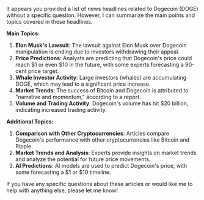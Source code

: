 It appears you provided a list of news headlines related to Dogecoin (DOGE) without a specific question. However, I can summarize the main points and topics covered in these headlines.

**Main Topics:**

1. **Elon Musk's Lawsuit**: The lawsuit against Elon Musk over Dogecoin manipulation is ending due to investors withdrawing their appeal.
2. **Price Predictions**: Analysts are predicting that Dogecoin's price could reach $1 or even $10 in the future, with some experts forecasting a 90-cent price target.
3. **Whale Investor Activity**: Large investors (whales) are accumulating DOGE, which may lead to a significant price increase.
4. **Market Trends**: The success of Bitcoin and Dogecoin is attributed to "narrative and momentum," according to a report.
5. **Volume and Trading Activity**: Dogecoin's volume has hit $20 billion, indicating increased trading activity.

**Additional Topics:**

1. **Comparison with Other Cryptocurrencies**: Articles compare Dogecoin's performance with other cryptocurrencies like Bitcoin and Ripple.
2. **Market Trends and Analysis**: Experts provide insights on market trends and analyze the potential for future price movements.
3. **AI Predictions**: AI models are used to predict Dogecoin's price, with some forecasting a $1 or $10 timeline.

If you have any specific questions about these articles or would like me to help with anything else, please let me know!